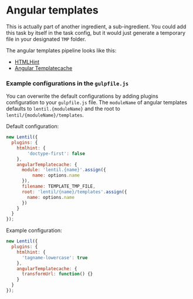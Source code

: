 # Angular templates

This is actually part of another ingredient, a sub-ingredient. You could add this task by itself in the task config, but it would just generate a temporary file in your designated `TMP` folder.

The angular templates pipeline looks like this:

- [HTMLHint](https://www.npmjs.com/package/gulp-htmlhint)
- [Angular Templatecache](https://www.npmjs.com/package/gulp-angular-templatecache)

### Example configurations in the `gulpfile.js`

You can overwrite the default configurations by adding plugins configuration to your `gulpfile.js` file. The `moduleName` of angular templates defaults to `lentil.{moduleName}` and the root to `lentil/{moduleName}/templates`.

Default configuration:
```js
new Lentil({
  plugins: {
    htmlhint: {
        'doctype-first': false
    },
    angularTemplatecache: {
      module: 'lentil.{name}'.assign({
          name: options.name
      }),
      filename: TEMPLATE_TMP_FILE,
      root: 'lentil/{name}/templates'.assign({
        name: options.name
      })
    }
  }
});
```

Example configuration:
```js
new Lentil({
  plugins: {
    htmlhint: {
      'tagname-lowercase': true
    },
    angularTemplatecache: {
      transformUrl: function() {}
    }
  }
});
```
